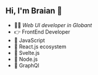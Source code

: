 ## Hi, I'm Braian 👋

- 👨‍💻 *Web UI developer in Globant*
- 👉 FrontEnd Developer 
- 💛 JavaScript
- 💙 React.js ecosystem
- 🧡 Svelte.js
- 💚 Node.js
- 💜 GraphQl

